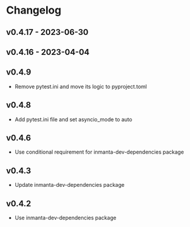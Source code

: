# Changelog

## v0.4.17 - 2023-06-30


## v0.4.16 - 2023-04-04


## v0.4.9
- Remove pytest.ini and move its logic to pyproject.toml
## v0.4.8
- Add pytest.ini file and set asyncio_mode to auto
## v0.4.6
- Use conditional requirement for inmanta-dev-dependencies package
## v0.4.3
- Update inmanta-dev-dependencies package
## v0.4.2
- Use inmanta-dev-dependencies package
